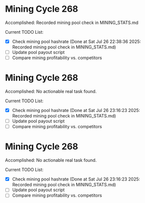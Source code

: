# Mining Cycle 268

Accomplished: Recorded mining pool check in MINING_STATS.md

Current TODO List:

- [x] Check mining pool hashrate  (Done at Sat Jul 26 22:38:36 2025: Recorded mining pool check in MINING_STATS.md)
- [ ] Update pool payout script
- [ ] Compare mining profitability vs. competitors

# Mining Cycle 268

Accomplished: No actionable real task found.

Current TODO List:

- [x] Check mining pool hashrate  (Done at Sat Jul 26 23:16:23 2025: Recorded mining pool check in MINING_STATS.md)
- [ ] Update pool payout script
- [ ] Compare mining profitability vs. competitors

# Mining Cycle 268

Accomplished: No actionable real task found.

Current TODO List:

- [x] Check mining pool hashrate  (Done at Sat Jul 26 23:16:23 2025: Recorded mining pool check in MINING_STATS.md)
- [ ] Update pool payout script
- [ ] Compare mining profitability vs. competitors